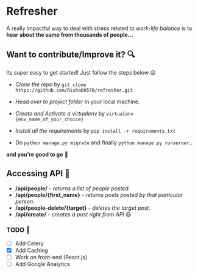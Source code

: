 # Refresher

A really impactful way to deal with stress related to _work-life balance_ is to **hear about the same from thousands of people...**

## Want to contribute/Improve it? :mag:

Its super easy to get started! Just follow the steps below :smiley:

- _Clone the repo_ by `git clone https://github.com/Rishabh570/refresher.git`

- _Head over to project folder_ in your local machine.

- _Create and Activate a virtualenv_ by `virtualenv {env_name_of_your_choice}`

- _Install all the requirements_ by `pip install -r requirements.txt`

- Do `python manage.py migrate` and finally `python manage.py runserver`..

**and you're good to go** :tada:

## Accessing API :book:

- **/api/people/** - _returns a list of people posted._
- **/api/people/{first_name}** - _returns posts posted by that particular person._
- **/api/people-delete/{target}** - _deletes the target post._
- **/api/create/** - _creates a post right from API_ :smiley:


### TODO :pushpin:

- [ ] Add Celery
- [x] Add Caching
- [ ] Work on front-end (React.js)
- [ ] Add Google Analytics